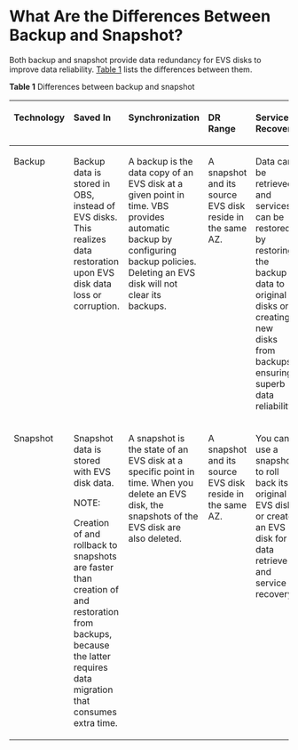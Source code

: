 # What Are the Differences Between Backup and Snapshot?<a name="EN-US_TOPIC_0126537916"></a>

Both backup and snapshot provide data redundancy for EVS disks to improve data reliability.  [Table 1](#table20229141185044)  lists the differences between them.

**Table  1**  Differences between backup and snapshot

<a name="table20229141185044"></a>
<table><thead align="left"><tr id="row15865513185044"><th class="cellrowborder" valign="top" width="17.37%" id="mcps1.2.6.1.1"><p id="p23234826185044"><a name="p23234826185044"></a><a name="p23234826185044"></a>Technology</p>
</th>
<th class="cellrowborder" valign="top" width="22.63%" id="mcps1.2.6.1.2"><p id="p2972717185044"><a name="p2972717185044"></a><a name="p2972717185044"></a>Saved In</p>
</th>
<th class="cellrowborder" valign="top" width="20%" id="mcps1.2.6.1.3"><p id="p39463562185044"><a name="p39463562185044"></a><a name="p39463562185044"></a>Synchronization</p>
</th>
<th class="cellrowborder" valign="top" width="20%" id="mcps1.2.6.1.4"><p id="p42431943185044"><a name="p42431943185044"></a><a name="p42431943185044"></a>DR Range</p>
</th>
<th class="cellrowborder" valign="top" width="20%" id="mcps1.2.6.1.5"><p id="p14435340185044"><a name="p14435340185044"></a><a name="p14435340185044"></a>Service Recovery</p>
</th>
</tr>
</thead>
<tbody><tr id="row62809202185044"><td class="cellrowborder" valign="top" width="17.37%" headers="mcps1.2.6.1.1 "><p id="p54380567185044"><a name="p54380567185044"></a><a name="p54380567185044"></a>Backup</p>
</td>
<td class="cellrowborder" valign="top" width="22.63%" headers="mcps1.2.6.1.2 "><p id="p42749784185044"><a name="p42749784185044"></a><a name="p42749784185044"></a>Backup data is stored in OBS, instead of EVS disks. This realizes data restoration upon EVS disk data loss or corruption.</p>
</td>
<td class="cellrowborder" valign="top" width="20%" headers="mcps1.2.6.1.3 "><p id="p36687371185155"><a name="p36687371185155"></a><a name="p36687371185155"></a>A backup is the data copy of an EVS disk at a given point in time. VBS provides automatic backup by configuring backup policies. Deleting an EVS disk will not clear its backups.</p>
</td>
<td class="cellrowborder" valign="top" width="20%" headers="mcps1.2.6.1.4 "><p id="p33395921185044"><a name="p33395921185044"></a><a name="p33395921185044"></a>A snapshot and its source EVS disk reside in the same AZ.</p>
</td>
<td class="cellrowborder" valign="top" width="20%" headers="mcps1.2.6.1.5 "><p id="p55913259185228"><a name="p55913259185228"></a><a name="p55913259185228"></a>Data can be retrieved and services can be restored by restoring the backup data to original disks or creating new disks from backups, ensuring superb data reliability.</p>
</td>
</tr>
<tr id="row52218143185044"><td class="cellrowborder" valign="top" width="17.37%" headers="mcps1.2.6.1.1 "><p id="p1811200185044"><a name="p1811200185044"></a><a name="p1811200185044"></a>Snapshot</p>
</td>
<td class="cellrowborder" valign="top" width="22.63%" headers="mcps1.2.6.1.2 "><p id="p4522786718532"><a name="p4522786718532"></a><a name="p4522786718532"></a>Snapshot data is stored with EVS disk data.</p>
<div class="note" id="note439761918532"><a name="note439761918532"></a><a name="note439761918532"></a><span class="notetitle"> NOTE: </span><div class="notebody"><p id="p3957857618532"><a name="p3957857618532"></a><a name="p3957857618532"></a>Creation of and rollback to snapshots are faster than creation of and restoration from backups, because the latter requires data migration that consumes extra time.</p>
</div></div>
</td>
<td class="cellrowborder" valign="top" width="20%" headers="mcps1.2.6.1.3 "><p id="p5975691185310"><a name="p5975691185310"></a><a name="p5975691185310"></a>A snapshot is the state of an EVS disk at a specific point in time. When you delete an EVS disk, the snapshots of the EVS disk are also deleted.</p>
</td>
<td class="cellrowborder" valign="top" width="20%" headers="mcps1.2.6.1.4 "><p id="p63972361185316"><a name="p63972361185316"></a><a name="p63972361185316"></a>A snapshot and its source EVS disk reside in the same AZ.</p>
</td>
<td class="cellrowborder" valign="top" width="20%" headers="mcps1.2.6.1.5 "><p id="p1833826517212"><a name="p1833826517212"></a><a name="p1833826517212"></a>You can use a snapshot to roll back its original EVS disk or create an EVS disk for data retrieve and service recovery.</p>
</td>
</tr>
</tbody>
</table>

